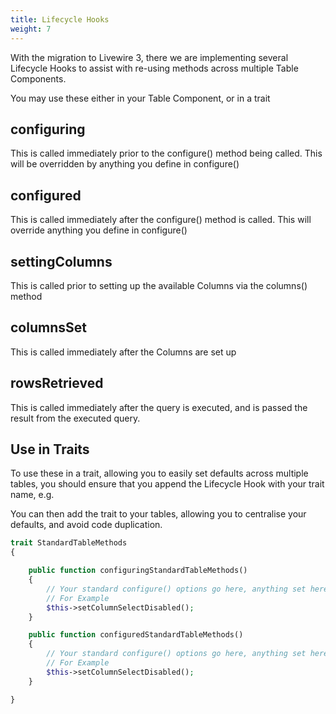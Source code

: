 ```yaml
---
title: Lifecycle Hooks
weight: 7
---
```


With the migration to Livewire 3, there we are implementing several Lifecycle Hooks to assist with re-using methods across multiple Table Components.

You may use these either in your Table Component, or in a trait

## configuring
This is called immediately prior to the configure() method being called.  This will be overridden by anything you define in configure()

## configured
This is called immediately after the configure() method is called.  This will override anything you define in configure()

## settingColumns
This is called prior to setting up the available Columns via the columns() method

## columnsSet
This is called immediately after the Columns are set up

## rowsRetrieved
This is called immediately after the query is executed, and is passed the result from the executed query.

## Use in Traits
To use these in a trait, allowing you to easily set defaults across multiple tables, you should ensure that you append the Lifecycle Hook with your trait name, e.g.

You can then add the trait to your tables, allowing you to centralise your defaults, and avoid code duplication.

```php
trait StandardTableMethods
{

    public function configuringStandardTableMethods()
    {
        // Your standard configure() options go here, anything set here will be over-ridden by the configure() method
        // For Example
        $this->setColumnSelectDisabled();
    }

    public function configuredStandardTableMethods()
    {
        // Your standard configure() options go here, anything set here will override those set in the configure() method
        // For Example
        $this->setColumnSelectDisabled();
    }

}
```